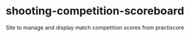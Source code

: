 # shooting-competition-scoreboard
Site to manage and display match competition scores from practiscore
